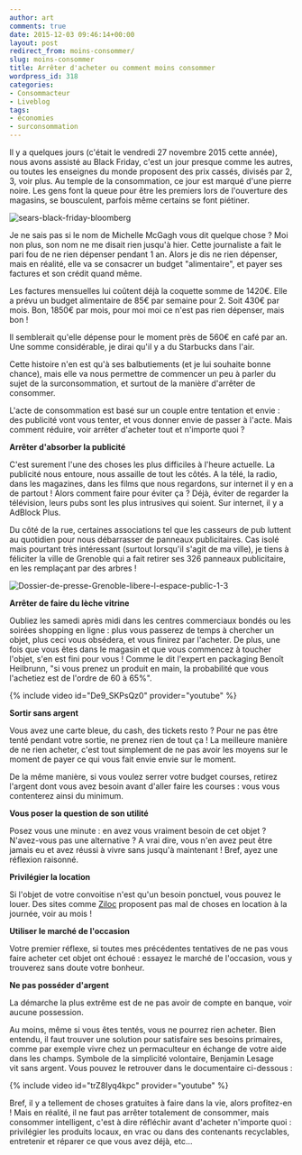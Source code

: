 ```yaml
---
author: art
comments: true
date: 2015-12-03 09:46:14+00:00
layout: post
redirect_from: moins-consommer/
slug: moins-consommer
title: Arrêter d'acheter ou comment moins consommer
wordpress_id: 318
categories:
- Consommacteur
- Liveblog
tags:
- économies
- surconsommation
---
```


Il y a quelques jours (c'était le vendredi 27 novembre 2015 cette année), nous avons assisté au Black Friday, c'est un jour presque comme les autres, ou toutes les enseignes du monde proposent des prix cassés, divisés par 2, 3, voir plus. Au temple de la consommation, ce jour est marqué d'une pierre noire. Les gens font la queue pour être les premiers lors de l'ouverture des magasins, se bousculent, parfois même certains se font piétiner.

<img alt="sears-black-friday-bloomberg" data-src="https://static.irz.fr/2015/12/sears-black-friday-bloomberg.jpg" src="https://static.irz.fr/thumb.php?size=<100&crop=0&src=https://static.irz.fr/2015/12/sears-black-friday-bloomberg.jpg" />

Je ne sais pas si le nom de Michelle McGagh vous dit quelque chose ? Moi non plus, son nom ne me disait rien jusqu'à hier. Cette journaliste a fait le pari fou de ne rien dépenser pendant 1 an. Alors je dis ne rien dépenser, mais en réalité, elle va se consacrer un budget "alimentaire", et payer ses factures et son crédit quand même.

Les factures mensuelles lui coûtent déjà la coquette somme de 1420€. Elle a prévu un budget alimentaire de 85€ par semaine pour 2. Soit 430€ par mois. Bon, 1850€ par mois, pour moi moi ce n'est pas rien dépenser, mais bon !

Il semblerait qu'elle dépense pour le moment près de 560€ en café par an. Une somme considérable, je dirai qu'il y a du Starbucks dans l'air.

Cette histoire n'en est qu'à ses balbutiements (et je lui souhaite bonne chance), mais elle va nous permettre de commencer un peu à parler du sujet de la surconsommation, et surtout de la manière d'arrêter de consommer.

L'acte de consommation est basé sur un couple entre tentation et envie : des publicité vont vous tenter, et vous donner envie de passer à l'acte. Mais comment réduire, voir arrêter d'acheter tout et n'importe quoi ?

**Arrêter d'absorber la publicité**

C'est surement l'une des choses les plus difficiles à l'heure actuelle. La publicité nous entoure, nous assaille de tout les côtés. A la télé, la radio, dans les magazines, dans les films que nous regardons, sur internet il y en a de partout ! Alors comment faire pour éviter ça ? Déjà, éviter de regarder la télévision, leurs pubs sont les plus intrusives qui soient. Sur internet, il y a AdBlock Plus.

Du côté de la rue, certaines associations tel que les casseurs de pub luttent au quotidien pour nous débarrasser de panneaux publicitaires. Cas isolé mais pourtant très intéressant (surtout lorsqu'il s'agit de ma ville), je tiens à féliciter la ville de Grenoble qui a fait retirer ses 326 panneaux publicitaire, en les remplaçant par des arbres !

<img alt="Dossier-de-presse-Grenoble-libere-l-espace-public-1-3" data-src="https://static.irz.fr/2015/12/Dossier-de-presse-Grenoble-libere-l-espace-public-1-3.jpg" src="https://static.irz.fr/thumb.php?size=<100&crop=0&src=https://static.irz.fr/2015/12/Dossier-de-presse-Grenoble-libere-l-espace-public-1-3.jpg" />

**Arrêter de faire du lèche vitrine**

Oubliez les samedi après midi dans les centres commerciaux bondés ou les soirées shopping en ligne : plus vous passerez de temps à chercher un objet, plus ceci vous obsédera, et vous finirez par l'acheter. De plus, une fois que vous êtes dans le magasin et que vous commencez à toucher l'objet, s'en est fini pour vous ! Comme le dit l'expert en packaging Benoît Heilbrunn, "si vous prenez un produit en main, la probabilité que vous l'achetiez est de l'ordre de 60 à 65%".

{% include video id="De9_SKPsQz0" provider="youtube" %}

**Sortir sans argent**

Vous avez une carte bleue, du cash, des tickets resto ? Pour ne pas être tenté pendant votre sortie, ne prenez rien de tout ça ! La meilleure manière de ne rien acheter, c'est tout simplement de ne pas avoir les moyens sur le moment de payer ce qui vous fait envie envie sur le moment.

De la même manière, si vous voulez serrer votre budget courses, retirez l'argent dont vous avez besoin avant d'aller faire les courses : vous vous contenterez ainsi du minimum.

**Vous poser la question de son utilité**

Posez vous une minute : en avez vous vraiment besoin de cet objet ? N'avez-vous pas une alternative ? A vrai dire, vous n'en avez peut être jamais eu et avez réussi à vivre sans jusqu'à maintenant ! Bref, ayez une réflexion raisonné.

**Privilégier la location**

Si l'objet de votre convoitise n'est qu'un besoin ponctuel, vous pouvez le louer. Des sites comme [Ziloc](http://fr.zilok.com/) proposent pas mal de choses en location à la journée, voir au mois !

**Utiliser le marché de l'occasion**

Votre premier réflexe, si toutes mes précédentes tentatives de ne pas vous faire acheter cet objet ont échoué : essayez le marché de l'occasion, vous y trouverez sans doute votre bonheur.

**Ne pas posséder d'argent**

La démarche la plus extrême est de ne pas avoir de compte en banque, voir aucune possession.

Au moins, même si vous êtes tentés, vous ne pourrez rien acheter. Bien entendu, il faut trouver une solution pour satisfaire ses besoins primaires, comme par exemple vivre chez un permaculteur en échange de votre aide dans les champs. Symbole de la simplicité volontaire, Benjamin Lesage vit sans argent. Vous pouvez le retrouver dans le documentaire ci-dessous :

{% include video id="trZ8Iyq4kpc" provider="youtube" %}

Bref, il y a tellement de choses gratuites à faire dans la vie, alors profitez-en ! Mais en réalité, il ne faut pas arrêter totalement de consommer, mais consommer intelligent, c'est à dire réfléchir avant d'acheter n'importe quoi : privilégier les produits locaux, en vrac ou dans des contenants recyclables, entretenir et réparer ce que vous avez déjà, etc...
